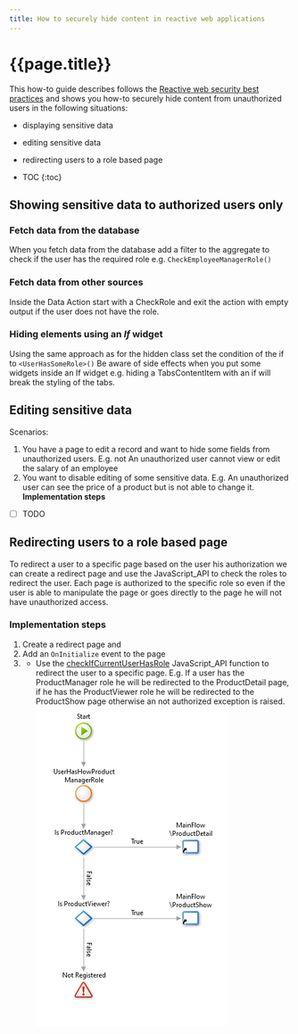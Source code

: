 ```yaml
---
title: How to securely hide content in reactive web applications
---
```

# {{page.title}}

This how-to guide describes follows the  [Reactive web security best practices](https://success.outsystems.com/Documentation/Best_Practices/Security/Reactive_web_security_best_practices) and shows you how-to securely hide content from unauthorized users in the following situations:

* displaying sensitive data
* editing sensitive data
* redirecting users to a role based page

* TOC
{:toc}

## Showing sensitive data to authorized users only

### Fetch data from the database

When you fetch data from the database add a filter to the aggregate to check if the user has the required role e.g. `CheckEmployeeManagerRole()`

### Fetch data from other sources

Inside the Data Action start with a CheckRole and exit the action with empty output if the user does not have the role.

### Hiding elements using an _If_ widget

Using the same approach as for the hidden class set the condition of the if to `<UserHasSomeRole>()`
Be aware of side effects when you put some widgets inside an If widget e.g. hiding a TabsContentItem with an if will break the styling of the tabs.

## Editing sensitive data

Scenarios:

1. You have a page to edit a record and want to hide some fields from unauthorized users. E.g. not An unauthorized user cannot view or edit the salary of an employee
1. You want to disable editing of some sensitive data. E.g. An unauthorized user can see the price of a product but is not able to change it.
**Implementation steps**

* [ ] TODO

## Redirecting users to a role based page

To redirect a user to a specific page based on the user his authorization we can create a redirect page and use the JavaScript_API to check the roles to redirect the user. Each page is authorized to the specific role so even if the user is able to manipulate the page or goes directly to the page he will not have unauthorized access.

### Implementation steps

1. Create a redirect page and
1. Add an `OnInitialize` event to the page
1. * Use the [checkIfCurrentUserHasRole](https://success.outsystems.com/Documentation/11/Reference/OutSystems_APIs/JavaScript_API/Security#checkifcurrentuserhasrole) JavaScript_API function to redirect the user to a specific page.
E.g. If a user has the ProductManager role he will be redirected to the ProductDetail page, if he has the ProductViewer role he will be redirected to the ProductShow page otherwise an not authorized exception is raised.
![screenshot of OnInitialize flow](/images/ProductRedirect.png)

